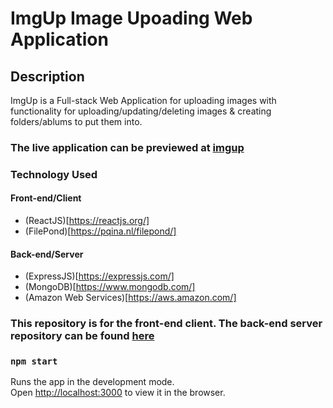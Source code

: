 # ImgUp Image Upoading Web Application

## **Description**

ImgUp is a Full-stack Web Application for uploading images with functionality for uploading/updating/deleting images & creating folders/ablums to put them into.

### The live application can be previewed at [imgup](https://imgup-uploader.netlify.app/)

### Technology Used

#### Front-end/Client

- (ReactJS)[https://reactjs.org/]
- (FilePond)[https://pqina.nl/filepond/]

#### Back-end/Server

- (ExpressJS)[https://expressjs.com/]
- (MongoDB)[https://www.mongodb.com/]
- (Amazon Web Services)[https://aws.amazon.com/]

### This repository is for the front-end client. The back-end server repository can be found [here](https://github.com/nahisl12/imgup-api)

### `npm start`

Runs the app in the development mode.\
Open [http://localhost:3000](http://localhost:3000) to view it in the browser.
